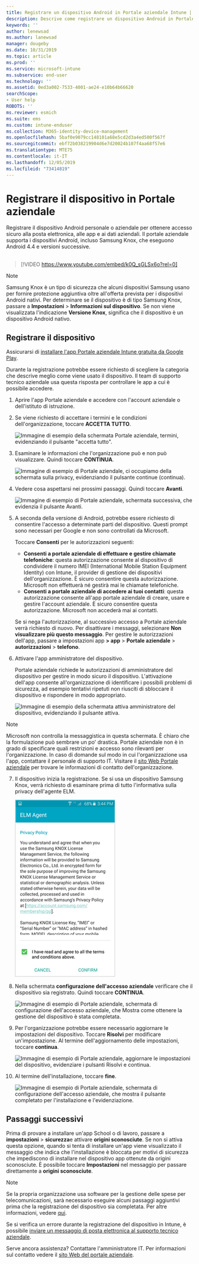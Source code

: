 ```yaml
---
title: Registrare un dispositivo Android in Portale aziendale Intune | Microsoft Docs
description: Descrive come registrare un dispositivo Android in Portale aziendale Intune
keywords: ''
author: lenewsad
ms.author: lanewsad
manager: dougeby
ms.date: 10/31/2019
ms.topic: article
ms.prod: ''
ms.service: microsoft-intune
ms.subservice: end-user
ms.technology: ''
ms.assetid: 0ed3a002-7533-4001-ae24-e10b64b66620
searchScope:
- User help
ROBOTS: ''
ms.reviewer: esmich
ms.suite: ems
ms.custom: intune-enduser
ms.collection: M365-identity-device-management
ms.openlocfilehash: 5baf0e9079cc148101a68e5cd2d3a4ed500f567f
ms.sourcegitcommit: ebf72b038219904d6e7d20024b107f4aa68f57e6
ms.translationtype: MTE75
ms.contentlocale: it-IT
ms.lasthandoff: 12/05/2019
ms.locfileid: "73414819"
---
```

# <a name="enroll-your-device-with-company-portal"></a>Registrare il dispositivo in Portale aziendale  
Registrare il dispositivo Android personale o aziendale per ottenere accesso sicuro alla posta elettronica, alle app e ai dati aziendali. Il portale aziendale supporta i dispositivi Android, incluso Samsung Knox, che eseguono Android 4.4 e versioni successive.  
</br>
> [!VIDEO https://www.youtube.com/embed/k0Q_sGLSx6o?rel=0]

> [!NOTE]
> Samsung Knox è un tipo di sicurezza che alcuni dispositivi Samsung usano per fornire protezione aggiuntiva oltre all'offerta prevista per i dispositivi Android nativi. Per determinare se il dispositivo è di tipo Samsung Knox, passare a **Impostazioni** > **Informazioni sul dispositivo**. Se non viene visualizzata l'indicazione **Versione Knox**, significa che il dispositivo è un dispositivo Android nativo.

## <a name="enroll-device"></a>Registrare il dispositivo  
Assicurarsi di [installare l'app Portale aziendale Intune gratuita da Google Play](https://play.google.com/store/apps/details?id=com.microsoft.windowsintune.companyportal). 

Durante la registrazione potrebbe essere richiesto di scegliere la categoria che descrive meglio come viene usato il dispositivo. Il team di supporto tecnico aziendale usa questa risposta per controllare le app a cui è possibile accedere.  

1. Aprire l'app Portale aziendale e accedere con l'account aziendale o dell'istituto di istruzione.  

2. Se viene richiesto di accettare i termini e le condizioni dell'organizzazione, toccare **ACCETTA TUTTO**.  

   ![Immagine di esempio della schermata Portale aziendale, termini, evidenziando il pulsante "accetta tutto".](./media/accept-terms-1911.png)  


3. Esaminare le informazioni che l'organizzazione può e non può visualizzare. Quindi toccare **CONTINUA**.


    ![Immagine di esempio di Portale aziendale, ci occupiamo della schermata sulla privacy, evidenziando il pulsante continue (continua).](./media/android-privacy-screen-1911.png)  
4. Vedere cosa aspettarsi nei prossimi passaggi. Quindi toccare **Avanti**.  

    ![Immagine di esempio di Portale aziendale, schermata successiva, che evidenzia il pulsante Avanti.](./media/android-whats-next-1911.png)  


5. A seconda della versione di Android, potrebbe essere richiesto di consentire l'accesso a determinate parti del dispositivo. Questi prompt sono necessari per Google e non sono controllati da Microsoft.  

    Toccare **Consenti** per le autorizzazioni seguenti:  
    * **Consenti a portale aziendale di effettuare e gestire chiamate telefoniche**: questa autorizzazione consente al dispositivo di condividere il numero IMEI (International Mobile Station Equipment Identity) con Intune, il provider di gestione dei dispositivi dell'organizzazione. È sicuro consentire questa autorizzazione. Microsoft non effettuerà né gestirà mai le chiamate telefoniche.  
    * **Consenti a portale aziendale di accedere ai tuoi contatti**: questa autorizzazione consente all'app portale aziendale di creare, usare e gestire l'account aziendale.  È sicuro consentire questa autorizzazione. Microsoft non accederà mai ai contatti. 

    Se si nega l'autorizzazione, al successivo accesso a Portale aziendale verrà richiesto di nuovo. Per disattivare i messaggi, selezionare **Non visualizzare più questo messaggio**. Per gestire le autorizzazioni dell'app, passare a impostazioni app **> app** > **Portale aziendale** > **autorizzazioni** > **telefono**.  

6. Attivare l'app amministratore del dispositivo. 

    Portale aziendale richiede le autorizzazioni di amministratore del dispositivo per gestire in modo sicuro il dispositivo. L'attivazione dell'app consente all'organizzazione di identificare i possibili problemi di sicurezza, ad esempio tentativi ripetuti non riusciti di sbloccare il dispositivo e rispondere in modo appropriato.  

    ![Immagine di esempio della schermata attiva amministratore del dispositivo, evidenziando il pulsante attiva.](./media/activate-device-administrator-1911.png)  

> [!NOTE]
> Microsoft non controlla la messaggistica in questa schermata. È chiaro che la formulazione può sembrare un po' drastica. Portale aziendale non è in grado di specificare quali restrizioni e accesso sono rilevanti per l'organizzazione. In caso di domande sul modo in cui l'organizzazione usa l'app, contattare il personale di supporto IT. Visitare il [sito Web Portale aziendale](https://go.microsoft.com/fwlink/?linkid=2010980) per trovare le informazioni di contatto dell'organizzazione.  


7. Il dispositivo inizia la registrazione. Se si usa un dispositivo Samsung Knox, verrà richiesto di esaminare prima di tutto l'informativa sulla privacy dell'agente ELM.   

    ![Immagine di esempio della schermata di informativa sulla privacy di Samsung Knox visualizzata durante la registrazione.](./media/and-enroll-7-knox-privacy-policy.png)  

8. Nella schermata **configurazione dell'accesso aziendale** verificare che il dispositivo sia registrato. Quindi toccare **CONTINUA**.  

    ![Immagine di esempio di Portale aziendale, schermata di configurazione dell'accesso aziendale, che Mostra come ottenere la gestione del dispositivo è stata completata.](./media/update-settings-1911.png)  

9. Per l'organizzazione potrebbe essere necessario aggiornare le impostazioni del dispositivo. Toccare **Risolvi** per modificare un'impostazione. Al termine dell'aggiornamento delle impostazioni, toccare **continua**.  

   ![Immagine di esempio di Portale aziendale, aggiornare le impostazioni del dispositivo, evidenziare i pulsanti Risolvi e continua.](./media/resolve-settings-1911.png)  

10. Al termine dell'installazione, toccare **fine**.    

    ![Immagine di esempio di Portale aziendale, schermata di configurazione dell'accesso aziendale, che mostra il pulsante completato per l'installazione e l'evidenziazione.](./media/android-enrollment-done-1911.png) 

## <a name="next-steps"></a>Passaggi successivi  

Prima di provare a installare un'app School o di lavoro, passare a **impostazioni** > **sicurezza**e attivare **origini sconosciute**. Se non si attiva questa opzione, quando si tenta di installare un'app viene visualizzato il messaggio che indica che l'installazione è bloccata per motivi di sicurezza che impediscono di installare nel dispositivo app ottenute da origini sconosciute. È possibile toccare **Impostazioni** nel messaggio per passare direttamente a **origini sconosciute**.  

> [!Note]
> Se la propria organizzazione usa software per la gestione delle spese per telecomunicazioni, sarà necessario eseguire alcuni passaggi aggiuntivi prima che la registrazione del dispositivo sia completata. Per altre informazioni, vedere [qui](enroll-your-device-with-telecom-expense-management-android.md).

Se si verifica un errore durante la registrazione del dispositivo in Intune, è possibile [inviare un messaggio di posta elettronica al supporto tecnico aziendale](send-logs-to-your-it-admin-by-email-android.md).  

Serve ancora assistenza? Contattare l'amministratore IT. Per informazioni sul contatto vedere il [sito Web del portale aziendale](https://go.microsoft.com/fwlink/?linkid=2010980).  